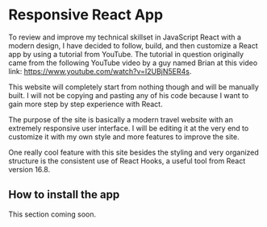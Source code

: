 # Responsive React App

To review and improve my technical skillset in JavaScript React with a modern design, I have decided to follow, build, and then customize a React app by using a tutorial from YouTube. The tutorial in question originally came from the following YouTube video by a guy named Brian at this video link: https://www.youtube.com/watch?v=I2UBjN5ER4s.

This website will completely start from nothing though and will be manually built. I will not be copying and pasting any of his code because I want to gain more step by step experience with React.

The purpose of the site is basically a modern travel website with an extremely responsive user interface. I will be editing it at the very end to customize it with my own style and more features to improve the site.

One really cool feature with this site besides the styling and very organized structure is the consistent use of React Hooks, a useful tool from React version 16.8.

## How to install the app

This section coming soon.

